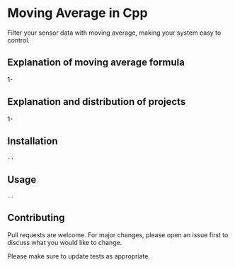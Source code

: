 # Moving Average in Cpp

Filter your sensor data with moving average, making your system easy to control.

## Explanation of moving average formula

1-


## Explanation and distribution of projects

1-

## Installation
```bash
..

```
## Usage
```cpp
..

```
## Contributing



Pull requests are welcome. For major changes, please open an issue first to discuss what you would like to change.



Please make sure to update tests as appropriate.
